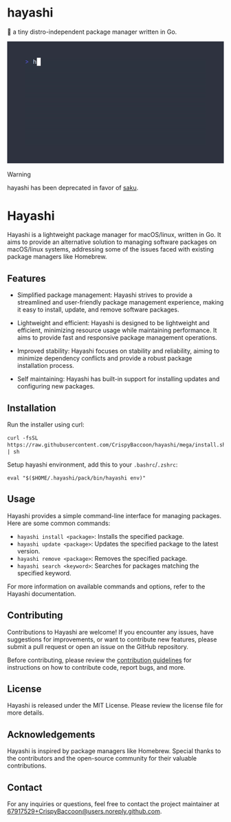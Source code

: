 # hayashi

:seedling: a tiny distro-independent package manager written in Go.

![hayashi-show](./assets/show-neovim.gif)

> [!WARNING]
> hayashi has been deprecated in favor of [saku](https://github.com/crispybaccoon/saku).

# Hayashi

Hayashi is a lightweight package manager for macOS/linux, written in Go. It aims to
provide an alternative solution to managing software packages on macOS/linux systems,
addressing some of the issues faced with existing package managers like
Homebrew.

## Features

-   Simplified package management: Hayashi strives to provide a streamlined and
    user-friendly package management experience, making it easy to install,
    update, and remove software packages.

-   Lightweight and efficient: Hayashi is designed to be lightweight and
    efficient, minimizing resource usage while maintaining performance. It aims
    to provide fast and responsive package management operations.

-   Improved stability: Hayashi focuses on stability and reliability, aiming to
    minimize dependency conflicts and provide a robust package installation
    process.

-   Self maintaining: Hayashi has built-in support for installing updates and
    configuring new packages.

## Installation

Run the installer using curl:
```shell
curl -fsSL https://raw.githubusercontent.com/CrispyBaccoon/hayashi/mega/install.sh | sh
```
Setup hayashi environment, add this to your `.bashrc`/`.zshrc`:
```shell
eval "$($HOME/.hayashi/pack/bin/hayashi env)"
```

## Usage

Hayashi provides a simple command-line interface for managing packages. Here
are some common commands:

-   `hayashi install <package>`: Installs the specified package.
-   `hayashi update <package>`: Updates the specified package to the latest version.
-   `hayashi remove <package>`: Removes the specified package.
-   `hayashi search <keyword>`: Searches for packages matching the specified keyword.

For more information on available commands and options, refer to the Hayashi
documentation.

## Contributing

Contributions to Hayashi are welcome! If you encounter any issues, have
suggestions for improvements, or want to contribute new features, please submit
a pull request or open an issue on the GitHub repository.

Before contributing, please review the [contribution
guidelines](https://github.com/crispybaccoon/hayashi/blob/main/CONTRIBUTING.md)
for instructions on how to contribute code, report bugs, and more.

## License

Hayashi is released under the MIT License. Please review the license file for more details.

## Acknowledgements

Hayashi is inspired by package managers like Homebrew. Special thanks to the
contributors and the open-source community for their valuable contributions.

## Contact

For any inquiries or questions, feel free to contact the project maintainer at
[67917529+CrispyBaccoon@users.noreply.github.com]().
